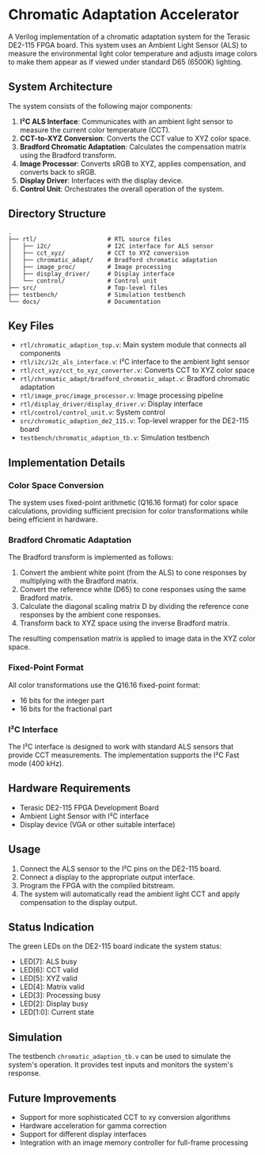 # Chromatic Adaptation Accelerator

A Verilog implementation of a chromatic adaptation system for the Terasic DE2-115 FPGA board. This system uses an Ambient Light Sensor (ALS) to measure the environmental light color temperature and adjusts image colors to make them appear as if viewed under standard D65 (6500K) lighting.

## System Architecture

The system consists of the following major components:

1. **I²C ALS Interface**: Communicates with an ambient light sensor to measure the current color temperature (CCT).
2. **CCT-to-XYZ Conversion**: Converts the CCT value to XYZ color space.
3. **Bradford Chromatic Adaptation**: Calculates the compensation matrix using the Bradford transform.
4. **Image Processor**: Converts sRGB to XYZ, applies compensation, and converts back to sRGB.
5. **Display Driver**: Interfaces with the display device.
6. **Control Unit**: Orchestrates the overall operation of the system.

## Directory Structure

```
.
├── rtl/                    # RTL source files
│   ├── i2c/                # I2C interface for ALS sensor
│   ├── cct_xyz/            # CCT to XYZ conversion
│   ├── chromatic_adapt/    # Bradford chromatic adaptation
│   ├── image_proc/         # Image processing
│   ├── display_driver/     # Display interface
│   └── control/            # Control unit
├── src/                    # Top-level files
├── testbench/              # Simulation testbench
└── docs/                   # Documentation
```

## Key Files

- `rtl/chromatic_adaption_top.v`: Main system module that connects all components
- `rtl/i2c/i2c_als_interface.v`: I²C interface to the ambient light sensor
- `rtl/cct_xyz/cct_to_xyz_converter.v`: Converts CCT to XYZ color space
- `rtl/chromatic_adapt/bradford_chromatic_adapt.v`: Bradford chromatic adaptation
- `rtl/image_proc/image_processor.v`: Image processing pipeline
- `rtl/display_driver/display_driver.v`: Display interface
- `rtl/control/control_unit.v`: System control
- `src/chromatic_adaption_de2_115.v`: Top-level wrapper for the DE2-115 board
- `testbench/chromatic_adaption_tb.v`: Simulation testbench

## Implementation Details

### Color Space Conversion

The system uses fixed-point arithmetic (Q16.16 format) for color space calculations, providing sufficient precision for color transformations while being efficient in hardware.

### Bradford Chromatic Adaptation

The Bradford transform is implemented as follows:

1. Convert the ambient white point (from the ALS) to cone responses by multiplying with the Bradford matrix.
2. Convert the reference white (D65) to cone responses using the same Bradford matrix.
3. Calculate the diagonal scaling matrix D by dividing the reference cone responses by the ambient cone responses.
4. Transform back to XYZ space using the inverse Bradford matrix.

The resulting compensation matrix is applied to image data in the XYZ color space.

### Fixed-Point Format

All color transformations use the Q16.16 fixed-point format:

- 16 bits for the integer part
- 16 bits for the fractional part

### I²C Interface

The I²C interface is designed to work with standard ALS sensors that provide CCT measurements. The implementation supports the I²C Fast mode (400 kHz).

## Hardware Requirements

- Terasic DE2-115 FPGA Development Board
- Ambient Light Sensor with I²C interface
- Display device (VGA or other suitable interface)

## Usage

1. Connect the ALS sensor to the I²C pins on the DE2-115 board.
2. Connect a display to the appropriate output interface.
3. Program the FPGA with the compiled bitstream.
4. The system will automatically read the ambient light CCT and apply compensation to the display output.

## Status Indication

The green LEDs on the DE2-115 board indicate the system status:

- LED[7]: ALS busy
- LED[6]: CCT valid
- LED[5]: XYZ valid
- LED[4]: Matrix valid
- LED[3]: Processing busy
- LED[2]: Display busy
- LED[1:0]: Current state

## Simulation

The testbench `chromatic_adaption_tb.v` can be used to simulate the system's operation. It provides test inputs and monitors the system's response.

## Future Improvements

- Support for more sophisticated CCT to xy conversion algorithms
- Hardware acceleration for gamma correction
- Support for different display interfaces
- Integration with an image memory controller for full-frame processing
